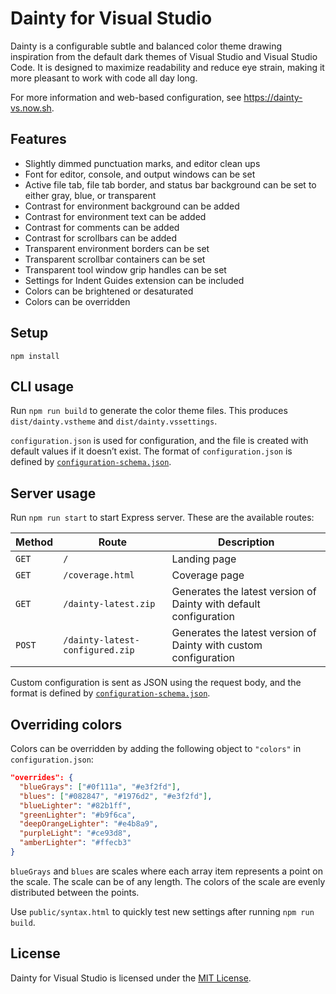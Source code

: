 # Dainty for Visual Studio

Dainty is a configurable subtle and balanced color theme drawing inspiration from the default dark themes of Visual Studio and Visual Studio Code. It is designed to maximize readability and reduce eye strain, making it more pleasant to work with code all day long.

For more information and web-based configuration, see https://dainty-vs.now.sh.

## Features

- Slightly dimmed punctuation marks, and editor clean ups
- Font for editor, console, and output windows can be set
- Active file tab, file tab border, and status bar background can be set to either gray, blue, or transparent
- Contrast for environment background can be added
- Contrast for environment text can be added
- Contrast for comments can be added
- Contrast for scrollbars can be added
- Transparent environment borders can be set
- Transparent scrollbar containers can be set
- Transparent tool window grip handles can be set
- Settings for Indent Guides extension can be included
- Colors can be brightened or desaturated
- Colors can be overridden

## Setup

    npm install

## CLI usage

Run `npm run build` to generate the color theme files. This produces `dist/dainty.vstheme` and `dist/dainty.vssettings`.

`configuration.json` is used for configuration, and the file is created with default values if it doesn’t exist. The format of `configuration.json` is defined by [`configuration-schema.json`](https://github.com/alexanderte/dainty-vs/blob/master/configuration-schema.json).

## Server usage

Run `npm run start` to start Express server. These are the available routes:

| Method | Route                           | Description                                                       |
| ------ | ------------------------------- | ----------------------------------------------------------------- |
| `GET`  | `/`                             | Landing page                                                      |
| `GET`  | `/coverage.html`                | Coverage page                                                     |
| `GET`  | `/dainty-latest.zip`            | Generates the latest version of Dainty with default configuration |
| `POST` | `/dainty-latest-configured.zip` | Generates the latest version of Dainty with custom configuration  |

Custom configuration is sent as JSON using the request body, and the format is defined by [`configuration-schema.json`](https://github.com/alexanderte/dainty-vs/blob/master/configuration-schema.json).

## Overriding colors

Colors can be overridden by adding the following object to `"colors"` in `configuration.json`:

```json
"overrides": {
  "blueGrays": ["#0f111a", "#e3f2fd"],
  "blues": ["#082847", "#1976d2", "#e3f2fd"],
  "blueLighter": "#82b1ff",
  "greenLighter": "#b9f6ca",
  "deepOrangeLighter": "#e4b8a9",
  "purpleLight": "#ce93d8",
  "amberLighter": "#ffecb3"
}
```

`blueGrays` and `blues` are scales where each array item represents a point on the scale. The scale can be of any length. The colors of the scale are evenly distributed between the points.

Use `public/syntax.html` to quickly test new settings after running `npm run build`.

## License

Dainty for Visual Studio is licensed under the [MIT License](https://github.com/alexanderte/dainty-vs/blob/master/license.md).

